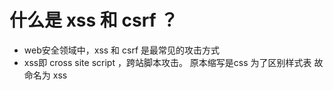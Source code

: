 
# 什么是 xss 和 csrf ？
  - web安全领域中，xss 和 csrf 是最常见的攻击方式
  - xss即 cross site script ，跨站脚本攻击。
    原本缩写是css 为了区别样式表 故命名为 xss
    
